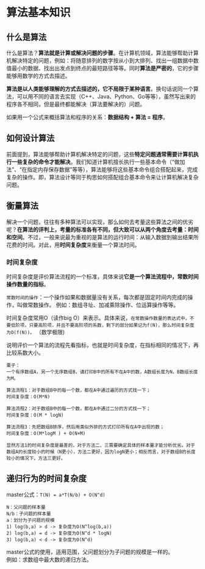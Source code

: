 # 算法基本知识

## 什么是算法

什么是算法？**算法就是计算或解决问题的步骤**。在计算机领域，算法能够帮助计算机解决特定的问题，例如：将随意排列的数字按从小到大排列、找出一组数据中数值最小的数据、找出出发点到终点的最短路径等等。同时**算法是严密的**，它的步骤能够用数学的方式去描述。

**算法是以人类能够理解的方式去描述的，它不局限于某种语言**。换句话说同一个算法，可以用不同的语言去实现（C++、Java、Python、Go等等），虽然写出来的程序各不相同，但是最终都能解决（算法要解决的）问题。

如果用一个公式来概括算法和程序的关系：**数据结构 + 算法 = 程序**。

## 如何设计算法

前面提到，算法能够帮助计算机解决特定的问题，这些**特定问题通常需要计算机执行一些复杂的命令才能解决**。我们知道计算机擅长执行一些基本命令（“做加法”、“在指定内存保存数据”等等），算法能够将这些基本命令组合搭配起来，完成复杂的操作。即，算法设计等同于构思如何搭配组合基本命令来让计算机解决复杂问题。

## 衡量算法

解决一个问题，往往有多种算法可以实现，那么如何去考量这些算法之间的优劣呢？**在算法的评判上，考量的标准各有不同，但大致可以从两个角度去考量：时间和空间**。不过，一般来说最为重视的是算法的运行时间：从输入数据到输出结果所花费的时间。对此，用**时间复杂度**来衡量一个算法时间。

### 时间复杂度

时间复杂度是评价算法流程的一个标准，具体来说**它是一个算法流程中，常数时间操作数量的指标**。

`常数时间的操作`：一个操作如果和数据量没有关系，每次都是固定时间内完成的操作，叫做常数操作。
例如：数组寻址、加减乘除操作、位运算操作等等。

时间复杂度常用O（读作big O）来表示。具体来说，`在常数操作数量的表达式中，不要低阶项，只要高阶项，并且不要高阶项的系数，剩下的部分如果记为f(N)，那么时间复杂度为O(f(N))。`
（数学极限)

说明评价一个算法的流程先看指标，也就是时间复杂度，在指标相同的情况下，再比较系数大小。

```
栗子：
一个有序数组A，另一个无序数组B，请打印B中的所有不在A中的数，A数组长度为N，B数组长度为M。

算法流程1：对于数组B中的每一个数，都在A中通过遍历的方式找一下；  
时间复杂度：O(M*N)

算法流程2：对于数组B中的每一个数，都在A中通过二分的方式找一下；  
时间复杂度：O(M * logN)

算法流程3：先把数组B排序，然后用类似外排的方式打印所有在A中出现的数； 
时间复杂度：O(M*logM ) + O(N+M)

显然方法1的时间复杂度是最差的，对于方法二、三需要确定具体的样本量才能分析优劣。对于数组A的长度较小的时候（N更小），方法二更好，因为logN更小；相反而言，对于数组B的长度较小的情况下，方法三更好。
```

## 递归行为的时间复杂度

master公式：`T(N) = a*T(N/b) + O(N^d)`  
```
N：父问题的样本量
N/b：子问题的样本量
a：划分为子问题的规模
1) log(b,a) > d -> 复杂度为O(N^log(b,a))
2) log(b,a) = d -> 复杂度为O(N^d * logN)
3) log(b,a) < d -> 复杂度为O(N^d)
```
master公式的使用，适用范围，父问题划分为子问题的规模是一样的。  
例如：求数组中最大数的递归方法。
